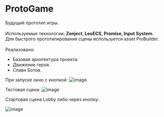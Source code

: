 # ProtoGame
Будущий прототип игры.</br>
 </br>
Используемые технологии: <b> Zenject, LeoECS, Promise, Input System.</b> </br>
Для быстрого прототипирования сцены используется asset ProBuilder. </br>
 </br>
Реализовано: </br>
<ul>
 <li> Базовая архитектура проекта. </li>
 <li>Движение героя.</li>
 <li> Спавн Ботов.</li>
</ul>
 
При запуске окно с кнопкой:
![image](https://github.com/Akrab/ProtoGamePC/assets/7695655/a6810940-1b9b-4e81-ac0a-dba3bc6e62ea)

Тестовая сцена:
![image](https://github.com/Akrab/ProtoGamePC/assets/7695655/3bb6f7d9-ec6c-4d89-8e70-e0775d2355b0)

Стартовая сцена Lobby либо через кнопку:

![image](https://github.com/Akrab/ProtoGamePC/assets/7695655/701c3b54-317f-4628-8d70-ddc3c40ade74)


 
